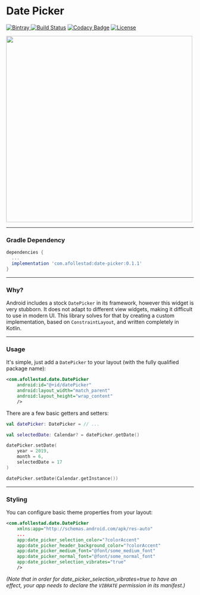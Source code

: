 # Date Picker

[ ![Bintray](https://api.bintray.com/packages/drummer-aidan/maven/date-picker/images/download.svg) ](https://bintray.com/drummer-aidan/maven/date-picker/_latestVersion)
[![Build Status](https://travis-ci.org/afollestad/date-picker.svg)](https://travis-ci.org/afollestad/date-picker)
[![Codacy Badge](https://api.codacy.com/project/badge/Grade/6d7ae4fee74247aa9f9a45946c9e2289)](https://www.codacy.com/app/drummeraidan_50/date-picker?utm_source=github.com&amp;utm_medium=referral&amp;utm_content=afollestad/date-picker&amp;utm_campaign=Badge_Grade)
[![License](https://img.shields.io/badge/License-Apache%202.0-blue.svg)](https://opensource.org/licenses/Apache-2.0)

<img src="https://raw.githubusercontent.com/afollestad/date-picker/master/art/showcase2.jpg" width="500" />

---

### Gradle Dependency

```gradle
dependencies {
  ...
  implementation 'com.afollestad:date-picker:0.1.1'
}
```

---

### Why?

Android includes a stock `DatePicker` in its framework, however this widget is very stubborn. It 
does not adapt to different view widgets, making it difficult to use in modern UI. This library 
solves for that by creating a custom implementation, based on `ConstraintLayout`, and written 
completely in Kotlin.

---

### Usage

It's simple, just add a `DatePicker` to your layout (with the fully qualified package name):

```xml
<com.afollestad.date.DatePicker
    android:id="@+id/datePicker"
    android:layout_width="match_parent"
    android:layout_height="wrap_content"
    />
```

There are a few basic getters and setters:

```kotlin
val datePicker: DatePicker = // ...

val selectedDate: Calendar? = datePicker.getDate()

datePicker.setDate(
    year = 2019,
    month = 6,
    selectedDate = 17
)

datePicker.setDate(Calendar.getInstance())
```

---

### Styling

You can configure basic theme properties from your layout:

```xml
<com.afollestad.date.DatePicker
    xmlns:app="http://schemas.android.com/apk/res-auto"
    ...
    app:date_picker_selection_color="?colorAccent"
    app:date_picker_header_background_color="?colorAccent"
    app:date_picker_medium_font="@font/some_medium_font"
    app:date_picker_normal_font="@font/some_normal_font"
    app:date_picker_selection_vibrates="true"
    />
```

*(Note that in order for date_picker_selection_vibrates=true to have an effect, your app needs to 
declare the `VIBRATE` permission in its manifest.)*
